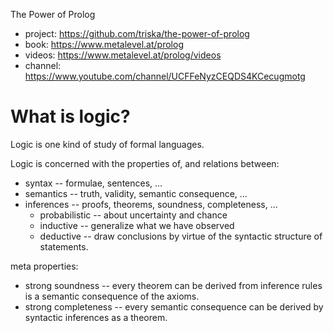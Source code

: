 The Power of Prolog

- project: https://github.com/triska/the-power-of-prolog
- book: https://www.metalevel.at/prolog
- videos: https://www.metalevel.at/prolog/videos
- channel: https://www.youtube.com/channel/UCFFeNyzCEQDS4KCecugmotg

# What is logic?

Logic is one kind of study of formal languages.

Logic is concerned with the properties of, and relations between:

- syntax -- formulae, sentences, ...
- semantics -- truth, validity, semantic consequence, ...
- inferences -- proofs, theorems, soundness, completeness, ...
  - probabilistic -- about uncertainty and chance
  - inductive -- generalize what we have observed
  - deductive -- draw conclusions by virtue of the syntactic structure of statements.

meta properties:

- strong soundness -- every theorem can be derived from inference rules is a semantic consequence of the axioms.
- strong completeness -- every semantic consequence can be derived by syntactic inferences as a theorem.
